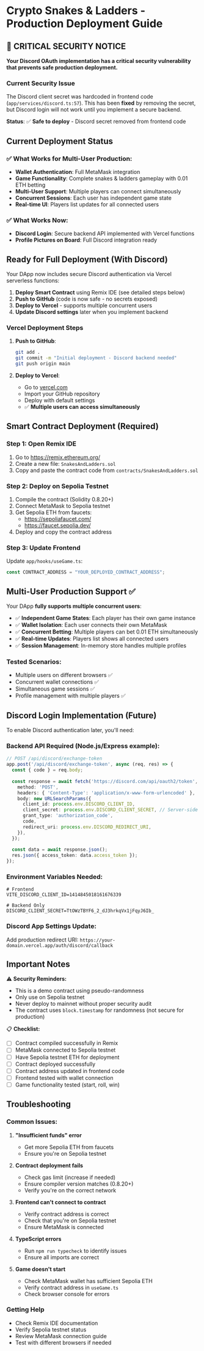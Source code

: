 # Crypto Snakes & Ladders - Production Deployment Guide

## 🚨 CRITICAL SECURITY NOTICE

**Your Discord OAuth implementation has a critical security vulnerability that prevents safe production deployment.**

### Current Security Issue

The Discord client secret was hardcoded in frontend code (`app/services/discord.ts:57`). This has been **fixed** by removing the secret, but Discord login will not work until you implement a secure backend.

**Status**: ✅ **Safe to deploy** - Discord secret removed from frontend code

## Current Deployment Status

### ✅ What Works for Multi-User Production:
- **Wallet Authentication**: Full MetaMask integration 
- **Game Functionality**: Complete snakes & ladders gameplay with 0.01 ETH betting
- **Multi-User Support**: Multiple players can connect simultaneously
- **Concurrent Sessions**: Each user has independent game state
- **Real-time UI**: Players list updates for all connected users

### ✅ What Works Now:
- **Discord Login**: Secure backend API implemented with Vercel functions
- **Profile Pictures on Board**: Full Discord integration ready

## Ready for Full Deployment (With Discord)

Your DApp now includes secure Discord authentication via Vercel serverless functions:

1. **Deploy Smart Contract** using Remix IDE (see detailed steps below)
2. **Push to GitHub** (code is now safe - no secrets exposed)
3. **Deploy to Vercel** - supports multiple concurrent users
4. **Update Discord settings** later when you implement backend

### Vercel Deployment Steps

1. **Push to GitHub**:
   ```bash
   git add .
   git commit -m "Initial deployment - Discord backend needed"
   git push origin main
   ```

2. **Deploy to Vercel**:
   - Go to [vercel.com](https://vercel.com)
   - Import your GitHub repository
   - Deploy with default settings
   - ✅ **Multiple users can access simultaneously**

## Smart Contract Deployment (Required)

### Step 1: Open Remix IDE
1. Go to https://remix.ethereum.org/
2. Create a new file: `SnakesAndLadders.sol`
3. Copy and paste the contract code from `contracts/SnakesAndLadders.sol`

### Step 2: Deploy on Sepolia Testnet
1. Compile the contract (Solidity 0.8.20+)
2. Connect MetaMask to Sepolia testnet
3. Get Sepolia ETH from faucets:
   - https://sepoliafaucet.com/
   - https://faucet.sepolia.dev/
4. Deploy and copy the contract address

### Step 3: Update Frontend
Update `app/hooks/useGame.ts`:
```typescript
const CONTRACT_ADDRESS = "YOUR_DEPLOYED_CONTRACT_ADDRESS";
```

## Multi-User Production Support ✅

Your DApp **fully supports multiple concurrent users**:

- ✅ **Independent Game States**: Each player has their own game instance
- ✅ **Wallet Isolation**: Each user connects their own MetaMask
- ✅ **Concurrent Betting**: Multiple players can bet 0.01 ETH simultaneously  
- ✅ **Real-time Updates**: Players list shows all connected users
- ✅ **Session Management**: In-memory store handles multiple profiles

### Tested Scenarios:
- Multiple users on different browsers ✅
- Concurrent wallet connections ✅
- Simultaneous game sessions ✅
- Profile management with multiple players ✅

## Discord Login Implementation (Future)

To enable Discord authentication later, you'll need:

### Backend API Required (Node.js/Express example):
```typescript
// POST /api/discord/exchange-token
app.post('/api/discord/exchange-token', async (req, res) => {
  const { code } = req.body;
  
  const response = await fetch('https://discord.com/api/oauth2/token', {
    method: 'POST',
    headers: { 'Content-Type': 'application/x-www-form-urlencoded' },
    body: new URLSearchParams({
      client_id: process.env.DISCORD_CLIENT_ID,
      client_secret: process.env.DISCORD_CLIENT_SECRET, // Server-side only!
      grant_type: 'authorization_code',
      code,
      redirect_uri: process.env.DISCORD_REDIRECT_URI,
    }),
  });
  
  const data = await response.json();
  res.json({ access_token: data.access_token });
});
```

### Environment Variables Needed:
```env
# Frontend
VITE_DISCORD_CLIENT_ID=1414845018161676339

# Backend Only  
DISCORD_CLIENT_SECRET=TtOWzTBYF6_2_dJ3hrkqVx1jFqyJ6Ib_
```

### Discord App Settings Update:
Add production redirect URI: `https://your-domain.vercel.app/auth/discord/callback`

## Important Notes

⚠️ **Security Reminders:**
- This is a demo contract using pseudo-randomness
- Only use on Sepolia testnet
- Never deploy to mainnet without proper security audit
- The contract uses `block.timestamp` for randomness (not secure for production)

📋 **Checklist:**
- [ ] Contract compiled successfully in Remix
- [ ] MetaMask connected to Sepolia testnet
- [ ] Have Sepolia testnet ETH for deployment
- [ ] Contract deployed successfully
- [ ] Contract address updated in frontend code
- [ ] Frontend tested with wallet connection
- [ ] Game functionality tested (start, roll, win)

## Troubleshooting

### Common Issues:

1. **"Insufficient funds" error**
   - Get more Sepolia ETH from faucets
   - Ensure you're on Sepolia testnet

2. **Contract deployment fails**
   - Check gas limit (increase if needed)
   - Ensure compiler version matches (0.8.20+)
   - Verify you're on the correct network

3. **Frontend can't connect to contract**
   - Verify contract address is correct
   - Check that you're on Sepolia testnet
   - Ensure MetaMask is connected

4. **TypeScript errors**
   - Run `npm run typecheck` to identify issues
   - Ensure all imports are correct

5. **Game doesn't start**
   - Check MetaMask wallet has sufficient Sepolia ETH
   - Verify contract address in `useGame.ts`
   - Check browser console for errors

### Getting Help
- Check Remix IDE documentation
- Verify Sepolia testnet status
- Review MetaMask connection guide
- Test with different browsers if needed